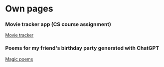 # Own pages

### Movie tracker app (CS course assignment)
[Movie tracker](https://tsoha-movie-tracker.fly.dev/)

### Poems for my friend's birthday party generated with ChatGPT
[Magic poems](https://xelmas.github.io/Magic-poems/index.html)
